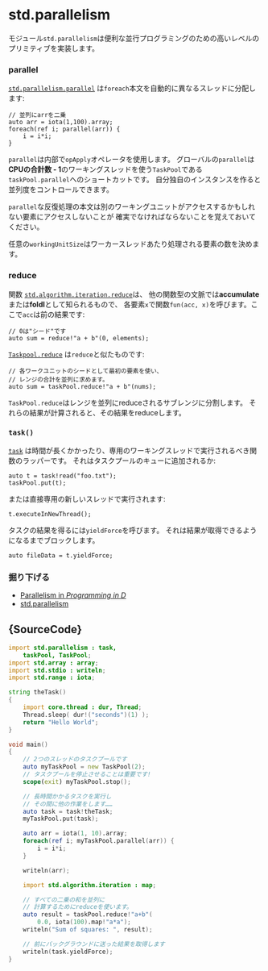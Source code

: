 # std.parallelism

モジュール`std.parallelism`は便利な並行プログラミングのための高いレベルのプリミティブを実装します。

### parallel

[`std.parallelism.parallel`](http://dlang.org/phobos/std_parallelism.html#.parallel)
は`foreach`本文を自動的に異なるスレッドに分配します:

    // 並列にarrを二乗
    auto arr = iota(1,100).array;
    foreach(ref i; parallel(arr)) {
        i = i*i;
    }

`parallel`は内部で`opApply`オペレータを使用します。
グローバルの`parallel`は**CPUの合計数 - 1**のワーキングスレッドを使う`TaskPool`である
`taskPool.parallel`へのショートカットです。
自分独自のインスタンスを作ると並列度をコントロールできます。

`parallel`な反復処理の本文は別のワーキングユニットがアクセスするかもしれない要素にアクセスしないことが
確実でなければならないことを覚えておいてください。

任意の`workingUnitSize`はワーカースレッドあたり処理される要素の数を決めます。

### reduce

関数
[`std.algorithm.iteration.reduce`](http://dlang.org/phobos/std_algorithm_iteration.html#reduce)は、
他の関数型の文脈では**accumulate**または**foldl**として知られるもので、
各要素`x`で関数`fun(acc, x)`を呼びます。ここで`acc`は前の結果です:

    // 0は"シード"です
    auto sum = reduce!"a + b"(0, elements);

[`Taskpool.reduce`](http://dlang.org/phobos/std_parallelism.html#.TaskPool.reduce)
は`reduce`と似たものです:

    // 各ワークユニットのシードとして最初の要素を使い、
    // レンジの合計を並列に求めます。
    auto sum = taskPool.reduce!"a + b"(nums);

`TaskPool.reduce`はレンジを並列にreduceされるサブレンジに分割します。
それらの結果が計算されると、その結果をreduceします。

### `task()`

[`task`](http://dlang.org/phobos/std_parallelism.html#.task)
は時間が長くかかったり、専用のワーキングスレッドで実行されるべき関数のラッパーです。
それはタスクプールのキューに追加されるか:

    auto t = task!read("foo.txt");
    taskPool.put(t);

または直接専用の新しいスレッドで実行されます:

    t.executeInNewThread();

タスクの結果を得るには`yieldForce`を呼びます。
それは結果が取得できるようになるまでブロックします。

    auto fileData = t.yieldForce;

### 掘り下げる

- [Parallelism in _Programming in D_](http://ddili.org/ders/d.en/parallelism.html)
- [std.parallelism](http://dlang.org/phobos/std_parallelism.html)

## {SourceCode}

```d
import std.parallelism : task,
    taskPool, TaskPool;
import std.array : array;
import std.stdio : writeln;
import std.range : iota;

string theTask()
{
    import core.thread : dur, Thread;
    Thread.sleep( dur!("seconds")(1) );
    return "Hello World";
}

void main()
{
    // 2つのスレッドのタスクプールです
    auto myTaskPool = new TaskPool(2);
    // タスクプールを停止させることは重要です!
    scope(exit) myTaskPool.stop();

    // 長時間かかるタスクを実行し
    // その間に他の作業をします……
    auto task = task!theTask;
    myTaskPool.put(task);

    auto arr = iota(1, 10).array;
    foreach(ref i; myTaskPool.parallel(arr)) {
        i = i*i;
    }

    writeln(arr);

    import std.algorithm.iteration : map;

    // すべての二乗の和を並列に
    // 計算するためにreduceを使います。
    auto result = taskPool.reduce!"a+b"(
        0.0, iota(100).map!"a*a");
    writeln("Sum of squares: ", result);

    // 前にバックグラウンドに送った結果を取得します
    writeln(task.yieldForce);
}
```
